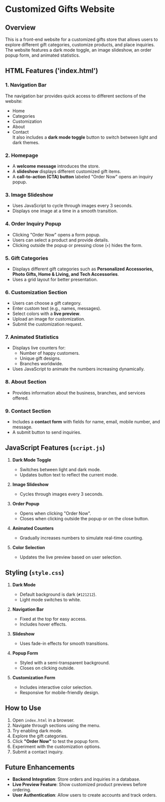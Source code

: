 
# Customized Gifts Website

## Overview
This is a front-end website for a customized gifts store that allows users to explore different gift categories, customize products, and place inquiries. The website features a dark mode toggle, an image slideshow, an order popup form, and animated statistics.

## HTML Features ('index.html')

### 1. **Navigation Bar**
The navigation bar provides quick access to different sections of the website:
- Home
- Categories
- Customization
- About
- Contact  
It also includes a **dark mode toggle** button to switch between light and dark themes.

### 2. **Homepage**
- A **welcome message** introduces the store.
- A **slideshow** displays different customized gift items.
- A **call-to-action (CTA) button** labeled "Order Now" opens an inquiry popup.

### 3. **Image Slideshow**
- Uses JavaScript to cycle through images every 3 seconds.
- Displays one image at a time in a smooth transition.

### 4. **Order Inquiry Popup**
- Clicking "Order Now" opens a form popup.
- Users can select a product and provide details.
- Clicking outside the popup or pressing close (`×`) hides the form.

### 5. **Gift Categories**
- Displays different gift categories such as **Personalized Accessories, Photo Gifts, Home & Living, and Tech Accessories**.
- Uses a grid layout for better presentation.

### 6. **Customization Section**
- Users can choose a gift category.
- Enter custom text (e.g., names, messages).
- Select colors with a **live preview**.
- Upload an image for customization.
- Submit the customization request.

### 7. **Animated Statistics**
- Displays live counters for:
  - Number of happy customers.
  - Unique gift designs.
  - Branches worldwide.
- Uses JavaScript to animate the numbers increasing dynamically.

### 8. **About Section**
- Provides information about the business, branches, and services offered.

### 9. **Contact Section**
- Includes a **contact form** with fields for name, email, mobile number, and message.
- A submit button to send inquiries.

## JavaScript Features (`script.js`)
1. **Dark Mode Toggle**
   - Switches between light and dark mode.
   - Updates button text to reflect the current mode.

2. **Image Slideshow**
   - Cycles through images every 3 seconds.

3. **Order Popup**
   - Opens when clicking "Order Now".
   - Closes when clicking outside the popup or on the close button.

4. **Animated Counters**
   - Gradually increases numbers to simulate real-time counting.

5. **Color Selection**
   - Updates the live preview based on user selection.


## Styling (`style.css`)
1. **Dark Mode**
   - Default background is dark (`#121212`).
   - Light mode switches to white.

2. **Navigation Bar**
   - Fixed at the top for easy access.
   - Includes hover effects.

3. **Slideshow**
   - Uses fade-in effects for smooth transitions.

4. **Popup Form**
   - Styled with a semi-transparent background.
   - Closes on clicking outside.

5. **Customization Form**
   - Includes interactive color selection.
   - Responsive for mobile-friendly design.



## How to Use
1. Open `index.html` in a browser.
2. Navigate through sections using the menu.
3. Try enabling dark mode.
4. Explore the gift categories.
5. Click **"Order Now"** to test the popup form.
6. Experiment with the customization options.
7. Submit a contact inquiry.



## Future Enhancements
- **Backend Integration**: Store orders and inquiries in a database.
- **Live Preview Feature**: Show customized product previews before ordering.
- **User Authentication**: Allow users to create accounts and track orders.

